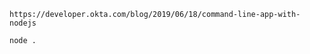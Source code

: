 


```text
https://developer.okta.com/blog/2019/06/18/command-line-app-with-nodejs
```


```text
node .
```
